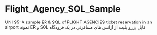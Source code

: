 # Flight_Agency_SQL_Sample
UNI S5: A sample ER &amp; SQL of FLIGHT AGENCIES ticket reservation in an airport 
نمونه ER و SQL فایل رزرو بلیت از آزانس های مسافرتی در یک فرودگاه
